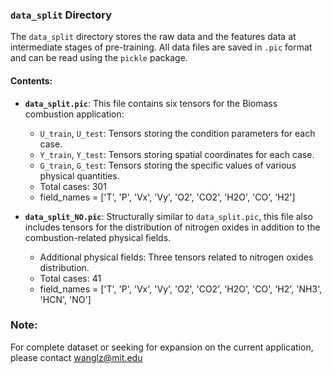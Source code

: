 
### `data_split` Directory

The `data_split` directory stores the raw data and the features data at intermediate stages of pre-training. 
All data files are saved in `.pic` format and can be read using the `pickle` package.

#### Contents:

- **`data_split.pic`**: This file contains six tensors for the Biomass combustion application:
  - `U_train`, `U_test`: Tensors storing the condition parameters for each case.
  - `Y_train`, `Y_test`: Tensors storing spatial coordinates for each case.
  - `G_train`, `G_test`: Tensors storing the specific values of various physical quantities.
  - Total cases: 301
  - field_names = ['T', 'P', 'Vx', 'Vy', 'O2', 'CO2', 'H2O', 'CO', 'H2']

- **`data_split_NO.pic`**: Structurally similar to `data_split.pic`, this file also includes tensors for the distribution of nitrogen oxides in addition to the combustion-related physical fields.
  - Additional physical fields: Three tensors related to nitrogen oxides distribution.
  - Total cases: 41
  - field_names = ['T', 'P', 'Vx', 'Vy', 'O2', 'CO2', 'H2O', 'CO', 'H2', 'NH3', 'HCN', 'NO']

### Note:

For complete dataset or seeking for expansion on the current application, please contact wanglz@mit.edu